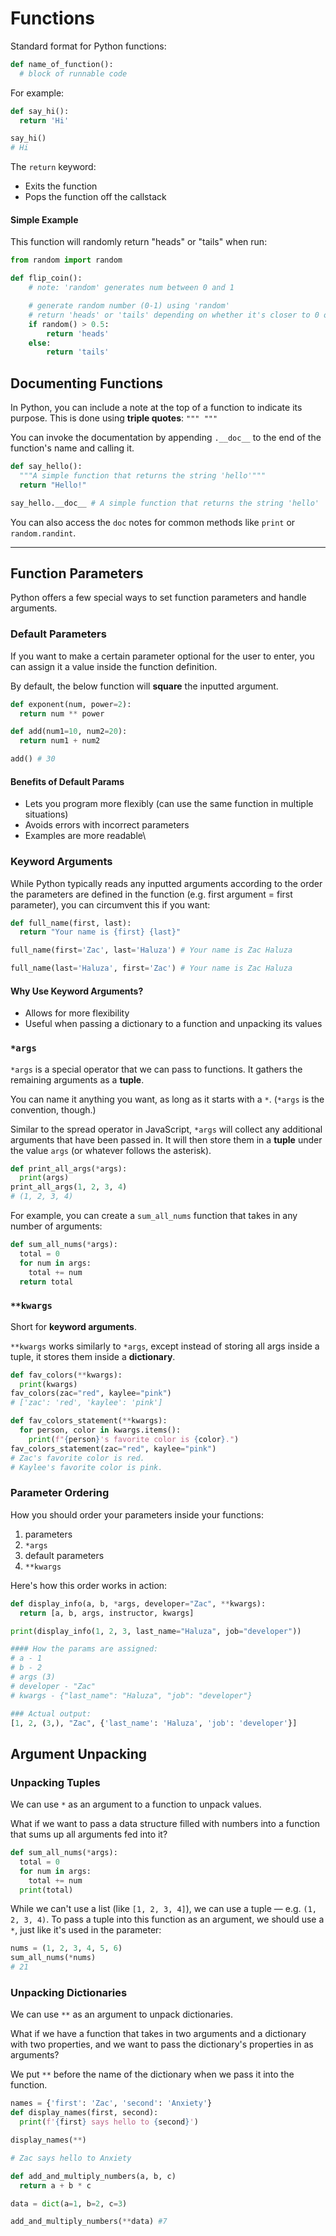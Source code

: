# Functions

Standard format for Python functions:

```python
def name_of_function():
  # block of runnable code
```

For example:

```python
def say_hi():
  return 'Hi'

say_hi()
# Hi
```

The `return` keyword:

- Exits the function
- Pops the function off the callstack

#### Simple Example

This function will randomly return "heads" or "tails" when run:

```python
from random import random

def flip_coin():
    # note: 'random' generates num between 0 and 1

    # generate random number (0-1) using 'random'
    # return 'heads' or 'tails' depending on whether it's closer to 0 or 1
    if random() > 0.5:
        return 'heads'
    else:
        return 'tails'
```

## Documenting Functions

In Python, you can include a note at the top of a function to indicate its purpose. This is done using **triple quotes**: `""" """`

You can invoke the documentation by appending `.__doc__` to the end of the function's name and calling it.

```python
def say_hello():
  """A simple function that returns the string 'hello'"""
  return "Hello!"

say_hello.__doc__ # A simple function that returns the string 'hello'
```

You can also access the `doc` notes for common methods like `print` or `random.randint`.

---

## Function Parameters

Python offers a few special ways to set function parameters and handle arguments.

### Default Parameters

If you want to make a certain parameter optional for the user to enter, you can assign it a value inside the function definition.

By default, the below function will **square** the inputted argument.

```python
def exponent(num, power=2):
  return num ** power
```

```python
def add(num1=10, num2=20):
  return num1 + num2

add() # 30
```

#### Benefits of Default Params

- Lets you program more flexibly (can use the same function in multiple situations)
- Avoids errors with incorrect parameters
- Examples are more readable\

### Keyword Arguments

While Python typically reads any inputted arguments according to the order the parameters are defined in the function (e.g. first argument = first parameter), you can circumvent this if you want:

```python
def full_name(first, last):
  return "Your name is {first} {last}"

full_name(first='Zac', last='Haluza') # Your name is Zac Haluza

full_name(last='Haluza', first='Zac') # Your name is Zac Haluza
```

#### Why Use Keyword Arguments?

- Allows for more flexibility
- Useful when passing a dictionary to a function and unpacking its values

### `*args`

`*args` is a special operator that we can pass to functions. It gathers the remaining arguments as a **tuple**.

You can name it anything you want, as long as it starts with a `*`. (`*args` is the convention, though.)

Similar to the spread operator in JavaScript, `*args` will collect any additional arguments that have been passed in. It will then store them in a **tuple** under the value `args` (or whatever follows the asterisk).

```python
def print_all_args(*args):
  print(args)
print_all_args(1, 2, 3, 4)
# (1, 2, 3, 4)
```

For example, you can create a `sum_all_nums` function that takes in any number of arguments:

```python
def sum_all_nums(*args):
  total = 0
  for num in args:
    total += num
  return total
```

### `**kwargs`

Short for **keyword arguments**.

`**kwargs` works similarly to `*args`, except instead of storing all args inside a tuple, it stores them inside a **dictionary**.

```python
def fav_colors(**kwargs):
  print(kwargs)
fav_colors(zac="red", kaylee="pink")
# ['zac': 'red', 'kaylee': 'pink']

def fav_colors_statement(**kwargs):
  for person, color in kwargs.items():
    print(f"{person}'s favorite color is {color}.")
fav_colors_statement(zac="red", kaylee="pink")
# Zac's favorite color is red.
# Kaylee's favorite color is pink.
```

### Parameter Ordering

How you should order your parameters inside your functions:

1. parameters
2. `*args`
3. default parameters
4. `**kwargs`

Here's how this order works in action:

```python
def display_info(a, b, *args, developer="Zac", **kwargs):
  return [a, b, args, instructor, kwargs]

print(display_info(1, 2, 3, last_name="Haluza", job="developer"))

#### How the params are assigned:
# a - 1
# b - 2
# args (3)
# developer - "Zac"
# kwargs - {"last_name": "Haluza", "job": "developer"}

### Actual output:
[1, 2, (3,), "Zac", {'last_name': 'Haluza', 'job': 'developer'}]
```

## Argument Unpacking

### Unpacking Tuples

We can use `*` as an argument to a function to unpack values.

What if we want to pass a data structure filled with numbers into a function that sums up all arguments fed into it?

```python
def sum_all_nums(*args):
  total = 0
  for num in args:
    total += num
  print(total)
```

While we can't use a list (like `[1, 2, 3, 4]`), we can use a tuple — e.g. `(1, 2, 3, 4)`. To pass a tuple into this function as an argument, we should use a `*`, just like it's used in the parameter:

```python
nums = (1, 2, 3, 4, 5, 6)
sum_all_nums(*nums)
# 21
```

### Unpacking Dictionaries

We can use `**` as an argument to unpack dictionaries.

What if we have a function that takes in two arguments and a dictionary with two properties, and we want to pass the dictionary's properties in as arguments?

We put `**` before the name of the dictionary when we pass it into the function.

```python
names = {'first': 'Zac', 'second': 'Anxiety'}
def display_names(first, second):
  print(f'{first} says hello to {second}')

display_names(**)

# Zac says hello to Anxiety
```

```python
def add_and_multiply_numbers(a, b, c)
  return a + b * c

data = dict(a=1, b=2, c=3)

add_and_multiply_numbers(**data) #7
```
